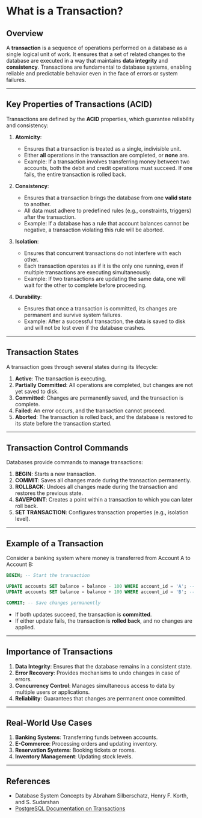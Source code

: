 # What is a Transaction?

## Overview

A **transaction** is a sequence of operations performed on a database as a single logical unit of work. It ensures that a set of related changes to the database are executed in a way that maintains **data integrity** and **consistency**. Transactions are fundamental to database systems, enabling reliable and predictable behavior even in the face of errors or system failures.

---

## Key Properties of Transactions (ACID)

Transactions are defined by the **ACID** properties, which guarantee reliability and consistency:

1. **Atomicity**:

   - Ensures that a transaction is treated as a single, indivisible unit.
   - Either **all** operations in the transaction are completed, or **none** are.
   - Example: If a transaction involves transferring money between two accounts, both the debit and credit operations must succeed. If one fails, the entire transaction is rolled back.

2. **Consistency**:

   - Ensures that a transaction brings the database from one **valid state** to another.
   - All data must adhere to predefined rules (e.g., constraints, triggers) after the transaction.
   - Example: If a database has a rule that account balances cannot be negative, a transaction violating this rule will be aborted.

3. **Isolation**:

   - Ensures that concurrent transactions do not interfere with each other.
   - Each transaction operates as if it is the only one running, even if multiple transactions are executing simultaneously.
   - Example: If two transactions are updating the same data, one will wait for the other to complete before proceeding.

4. **Durability**:
   - Ensures that once a transaction is committed, its changes are permanent and survive system failures.
   - Example: After a successful transaction, the data is saved to disk and will not be lost even if the database crashes.

---

## Transaction States

A transaction goes through several states during its lifecycle:

1. **Active**: The transaction is executing.
2. **Partially Committed**: All operations are completed, but changes are not yet saved to disk.
3. **Committed**: Changes are permanently saved, and the transaction is complete.
4. **Failed**: An error occurs, and the transaction cannot proceed.
5. **Aborted**: The transaction is rolled back, and the database is restored to its state before the transaction started.

---

## Transaction Control Commands

Databases provide commands to manage transactions:

1. **BEGIN**: Starts a new transaction.
2. **COMMIT**: Saves all changes made during the transaction permanently.
3. **ROLLBACK**: Undoes all changes made during the transaction and restores the previous state.
4. **SAVEPOINT**: Creates a point within a transaction to which you can later roll back.
5. **SET TRANSACTION**: Configures transaction properties (e.g., isolation level).

---

## Example of a Transaction

Consider a banking system where money is transferred from Account A to Account B:

```sql
BEGIN; -- Start the transaction

UPDATE accounts SET balance = balance - 100 WHERE account_id = 'A'; -- Debit Account A
UPDATE accounts SET balance = balance + 100 WHERE account_id = 'B'; -- Credit Account B

COMMIT; -- Save changes permanently
```

- If both updates succeed, the transaction is **committed**.
- If either update fails, the transaction is **rolled back**, and no changes are applied.

---

## Importance of Transactions

1. **Data Integrity**: Ensures that the database remains in a consistent state.
2. **Error Recovery**: Provides mechanisms to undo changes in case of errors.
3. **Concurrency Control**: Manages simultaneous access to data by multiple users or applications.
4. **Reliability**: Guarantees that changes are permanent once committed.

---

## Real-World Use Cases

1. **Banking Systems**: Transferring funds between accounts.
2. **E-Commerce**: Processing orders and updating inventory.
3. **Reservation Systems**: Booking tickets or rooms.
4. **Inventory Management**: Updating stock levels.

---

## References

- Database System Concepts by Abraham Silberschatz, Henry F. Korth, and S. Sudarshan
- [PostgreSQL Documentation on Transactions](https://www.postgresql.org/docs/current/tutorial-transactions.html)
